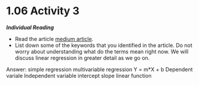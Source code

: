 # 1.06 Activity 3

**_Individual Reading_**

- Read the article [medium article](https://medium.com/@venkateshpnk22/ten-minutes-to-learn-linear-regression-for-dummies-5469038f4781).
- List down some of the keywords that you identified in the article. Do not worry about understanding what do the terms mean right now. We will discuss linear regression in greater detail as we go on.


Answer: 
simple regression
multivariable regression
Y = m*X + b
Dependent variale
Independent variable
intercept
slope
linear function
